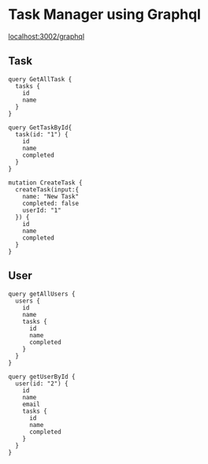 # Task Manager using Graphql 

[localhost:3002/graphql](http://localhost:3002/graphql)

## Task 
    query GetAllTask {
      tasks {
        id
        name
      }
    }
    
    query GetTaskById{
      task(id: "1") {
        id
        name
        completed
      }
    }
    
    mutation CreateTask {
      createTask(input:{
        name: "New Task"
        completed: false
        userId: "1"
      }) {
        id
        name
        completed
      }
    }    
## User
    query getAllUsers {
      users {
        id
        name
        tasks {
          id
          name
          completed
        }
      }
    }
    
    query getUserById {
      user(id: "2") {
        id
        name
        email
        tasks {
          id
          name
          completed
        }
      }
    }
